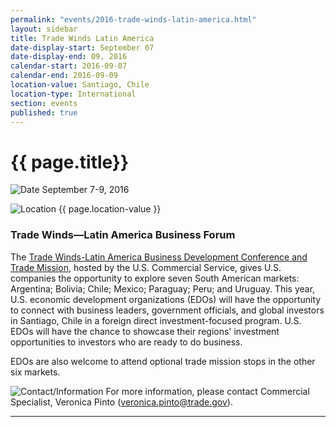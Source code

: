 ```yaml
---
permalink: "events/2016-trade-winds-latin-america.html"
layout: sidebar
title: Trade Winds Latin America
date-display-start: September 07
date-display-end: 09, 2016
calendar-start: 2016-09-07
calendar-end: 2016-09-09
location-value: Santiago, Chile
location-type: International
section: events
published: true
---
```


# {{ page.title}}

![Date](https://google.github.io/material-design-icons/action/svg/design/ic_event_24px.svg "Date") September 7-9, 2016

![Location](http://google.github.io/material-design-icons/social/svg/design/ic_location_city_24px.svg "Location") {{ page.location-value }}

### Trade Winds—Latin America Business Forum

The [Trade Winds-Latin America Business Development Conference and Trade Mission](http://2016.export.gov/tradewinds/), hosted by the U.S. Commercial Service, gives U.S. companies the opportunity to explore seven South American markets: Argentina; Bolivia; Chile; Mexico; Paraguay; Peru; and Uruguay. This year, U.S. economic development organizations (EDOs)  will have the opportunity to connect with business leaders, government  officials, and global investors in Santiago, Chile in a foreign direct investment-focused program. U.S. EDOs will have the chance to showcase their regions' investment opportunities to investors who are ready to do business.

EDOs are also welcome to attend optional trade mission stops in the other six markets.


![Contact/Information](http://google.github.io/material-design-icons/action/svg/design/ic_speaker_notes_24px.svg "Contact/Information") For more information, please contact Commercial Specialist, Veronica Pinto ([veronica.pinto@trade.gov](mailto:veronica.pinto@trade.gov)).

---

